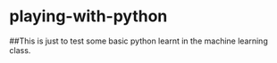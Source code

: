 # playing-with-python

##This is just to test some basic python learnt in the machine learning class.
